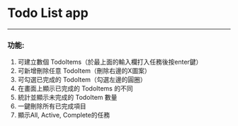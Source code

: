 # Todo List app
---
### 功能:
1. 可建立數個 TodoItems（於最上面的輸入欄打入任務後按enter鍵）
2. 可新增刪除任意 TodoItem（刪除右邊的X圖案）
3. 可勾選已完成的 TodoItem（勾選左邊的圓圈）
4. 在畫面上顯示已完成的 TodoItems 的不同
5. 統計並顯示未完成的 TodoItem 數量
6. 一鍵刪除所有已完成項目
7. 顯示All, Active, Complete的任務